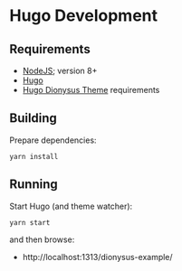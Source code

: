# Hugo Development

## Requirements

* [NodeJS](https://nodejs.org/en/download/); version 8+
* [Hugo](https://gohugo.io/getting-started/installing/)
* [Hugo Dionysus Theme](https://github.com/jdillon/hugo-dionysus-theme) requirements

## Building

Prepare dependencies:

    yarn install

## Running

Start Hugo (and theme watcher):

    yarn start

and then browse:

* http://localhost:1313/dionysus-example/
